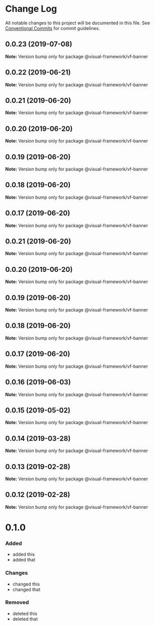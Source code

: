 # Change Log

All notable changes to this project will be documented in this file.
See [Conventional Commits](https://conventionalcommits.org) for commit guidelines.

## 0.0.23 (2019-07-08)

**Note:** Version bump only for package @visual-framework/vf-banner





## 0.0.22 (2019-06-21)

**Note:** Version bump only for package @visual-framework/vf-banner





## 0.0.21 (2019-06-20)

**Note:** Version bump only for package @visual-framework/vf-banner





## 0.0.20 (2019-06-20)

**Note:** Version bump only for package @visual-framework/vf-banner





## 0.0.19 (2019-06-20)

**Note:** Version bump only for package @visual-framework/vf-banner





## 0.0.18 (2019-06-20)

**Note:** Version bump only for package @visual-framework/vf-banner





## 0.0.17 (2019-06-20)

**Note:** Version bump only for package @visual-framework/vf-banner





## 0.0.21 (2019-06-20)

**Note:** Version bump only for package @visual-framework/vf-banner





## 0.0.20 (2019-06-20)

**Note:** Version bump only for package @visual-framework/vf-banner





## 0.0.19 (2019-06-20)

**Note:** Version bump only for package @visual-framework/vf-banner





## 0.0.18 (2019-06-20)

**Note:** Version bump only for package @visual-framework/vf-banner





## 0.0.17 (2019-06-20)

**Note:** Version bump only for package @visual-framework/vf-banner





## 0.0.16 (2019-06-03)

**Note:** Version bump only for package @visual-framework/vf-banner





## 0.0.15 (2019-05-02)

**Note:** Version bump only for package @visual-framework/vf-banner





## 0.0.14 (2019-03-28)

**Note:** Version bump only for package @visual-framework/vf-banner





## 0.0.13 (2019-02-28)

**Note:** Version bump only for package @visual-framework/vf-banner





## 0.0.12 (2019-02-28)

**Note:** Version bump only for package @visual-framework/vf-banner





# 0.1.0

### Added
- added this
- added that

### Changes

- changed this
- changed that

### Removed

- deleted this
- deleted that
